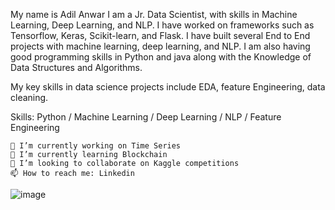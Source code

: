 My name is Adil Anwar
I am a Jr. Data Scientist, with skills in Machine Learning, Deep Learning, and NLP. I have worked on frameworks such as Tensorflow, Keras, Scikit-learn, and Flask. I have built several End to End projects with machine learning, deep learning, and NLP. I am also having good programming skills in Python and java along with the Knowledge of Data Structures and Algorithms.

My key skills in data science projects include EDA, feature Engineering, data cleaning.

Skills: Python / Machine Learning / Deep Learning / NLP / Feature Engineering

    🔭 I’m currently working on Time Series
    🌱 I’m currently learning Blockchain
    👯 I’m looking to collaborate on Kaggle competitions
    📫 How to reach me: Linkedin    
![image](https://user-images.githubusercontent.com/93968656/142734699-f5bcc1b9-1811-4317-8544-1b990c4be0eb.png)



